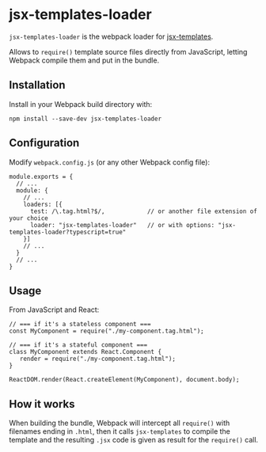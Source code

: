 # jsx-templates-loader

`jsx-templates-loader` is the webpack loader for [jsx-templates](https://github.com/nippur72/jsx-templates).

Allows to `require()` template source files directly from JavaScript,
letting Webpack compile them and put in the bundle.

## Installation

Install in your Webpack build directory with:
```
npm install --save-dev jsx-templates-loader
```

## Configuration

Modify `webpack.config.js` (or any other Webpack config file):

```
module.exports = {
  // ...
  module: {
    // ...
    loaders: [{
      test: /\.tag.html?$/,            // or another file extension of your choice
      loader: "jsx-templates-loader"   // or with options: "jsx-templates-loader?typescript=true"
    }]
    // ...
  }
  // ...
}
```

## Usage

From JavaScript and React:
```
// === if it's a stateless component ===
const MyComponent = require("./my-component.tag.html");

// === if it's a stateful component ===
class MyComponent extends React.Component {
   render = require("./my-component.tag.html");
}

ReactDOM.render(React.createElement(MyComponent), document.body);
```

## How it works

When building the bundle, Webpack will intercept all `require()` with filenames
ending in `.html`, then it calls `jsx-templates` to compile the template
and the resulting `.jsx` code is given as result for the `require()` call.

